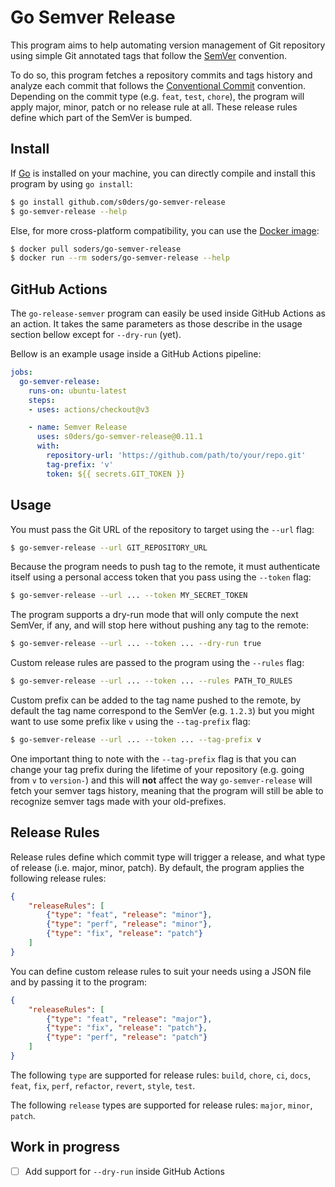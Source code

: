 # Go Semver Release

This program aims to help automating version management of Git repository using simple Git annotated tags that follow the [SemVer](https://semver.org/) convention. 

To do so, this program fetches a repository commits and tags history and analyze each commit that follows the [Conventional Commit](https://www.conventionalcommits.org/en/v1.0.0/) convention. Depending on the commit type (e.g. `feat`, `test`, `chore`), the program will apply major, minor, patch or no release rule at all. These release rules define which part of the SemVer is bumped.

## Install

If [Go](https://go.dev) is installed on your machine, you can directly compile and install this program by using `go install`:

```bash
$ go install github.com/s0ders/go-semver-release
$ go-semver-release --help
```

Else, for more cross-platform compatibility, you can use the [Docker image](https://hub.docker.com/r/soders/go-semver-release/tags):

```bash
$ docker pull soders/go-semver-release
$ docker run --rm soders/go-semver-release --help
```



## GitHub Actions

The `go-release-semver` program can easily be used inside GitHub Actions as an action. It takes the same parameters as those describe in the usage section bellow except for `--dry-run` (yet).

Bellow is an example usage inside a GitHub Actions pipeline:

```yaml
jobs:
  go-semver-release:
    runs-on: ubuntu-latest
    steps:
    - uses: actions/checkout@v3

    - name: Semver Release
      uses: s0ders/go-semver-release@0.11.1
      with:
        repository-url: 'https://github.com/path/to/your/repo.git'
        tag-prefix: 'v'
        token: ${{ secrets.GIT_TOKEN }}
```



## Usage

You must pass the Git URL of the repository to target using the `--url` flag:

```bash
$ go-semver-release --url GIT_REPOSITORY_URL
```

Because the program needs to push tag to the remote, it must authenticate itself using a personal access token that you pass using the `--token` flag:

```bash
$ go-semver-release --url ... --token MY_SECRET_TOKEN
```

The program supports a dry-run mode that will only compute the next SemVer, if any, and will stop here without pushing any tag to the remote:

```bash
$ go-semver-release --url ... --token ... --dry-run true
```

Custom release rules are passed to the program using the `--rules` flag:

```bash
$ go-semver-release --url ... --token ... --rules PATH_TO_RULES
```

Custom prefix can be added to the tag name pushed to the remote, by default the tag name correspond to the SemVer (e.g. `1.2.3`) but you might want to use some prefix like `v` using the `--tag-prefix` flag:

```bash
$ go-semver-release --url ... --token ... --tag-prefix v
```



One important thing to note with the `--tag-prefix` flag is that you can change your tag prefix during the lifetime of your repository (e.g. going from `v` to `version-`) and this will **not** affect the way `go-semver-release` will fetch your semver tags history, meaning that the program will still be able to recognize semver tags made with your old-prefixes.



## Release Rules

Release rules define which commit type will trigger a release, and what type of release (i.e. major, minor, patch). By default, the program applies the following release rules:

```json
{
    "releaseRules": [
        {"type": "feat", "release": "minor"},
        {"type": "perf", "release": "minor"},
        {"type": "fix", "release": "patch"}
    ]
}
```

You can define custom release rules to suit your needs using a JSON file and by passing it to the program:

```json
{
    "releaseRules": [
        {"type": "feat", "release": "major"},
        {"type": "fix", "release": "patch"},
        {"type": "perf", "release": "patch"}
    ]
}
```

The following `type` are supported for release rules: `build`, `chore`, `ci`, `docs`, `feat`, `fix`, `perf`, `refactor`, `revert`, `style`, `test`.

The following `release` types are supported for release rules: `major`, `minor`, `patch`.



## Work in progress

- [ ] Add support for `--dry-run` inside GitHub Actions
